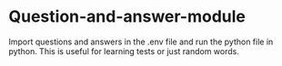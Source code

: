 # Question-and-answer-module
Import questions and answers in the .env file and run the python file in python.
This is useful for learning tests or just random words.
